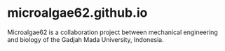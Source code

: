 # microalgae62.github.io
Microalgae62 is a collaboration project between mechanical engineering and biology of the Gadjah Mada University, Indonesia.
